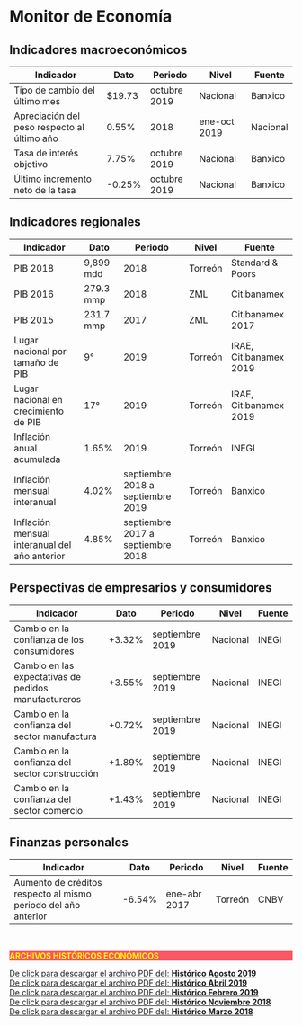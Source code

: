 # Monitor de Economía

## Indicadores macroeconómicos
Indicador                                                       |Dato    |Periodo           |Nivel      |Fuente             |
----------------------------------------------------------------|--------|------------------|-----------|-------------------|
Tipo de cambio del último mes         |  $19.73 |octubre 2019 |Nacional   |Banxico            |
Apreciación del peso respecto al último año|    0.55%   |2018    |ene-oct 2019  |Nacional   |Banxico            |
Tasa de interés objetivo                |7.75%   |octubre 2019  |Nacional   |Banxico            |
Último incremento neto de la tasa   |-0.25% |octubre 2019       |Nacional   |Banxico            |

## Indicadores regionales
Indicador                                                       |Dato    |Periodo           |Nivel      |Fuente             |
----------------------------------------------------------------|--------|------------------|-----------|-------------------|
PIB 2018    |9,899 mdd  | 2018|Torreón  |Standard & Poors  |
PIB 2016    |279.3 mmp      | 2018  |ZML        |Citibanamex |
PIB 2015        |231.7 mmp      | 2017|ZML    |Citibanamex 2017|
Lugar nacional por tamaño de PIB        |9°         | 2019|Torreón      |IRAE, Citibanamex 2019 |
Lugar nacional en crecimiento de PIB    |17°            | 2019|Torreón      |IRAE, Citibanamex 2019 |
Inflación anual acumulada|1.65% |2019   |Torreón    |INEGI|
Inflación mensual interanual    |4.02%  |septiembre 2018 a septiembre 2019 |Torreón| Banxico|
Inflación mensual interanual del año anterior|4.85% |septiembre 2017 a septiembre 2018|Torreón|Banxico|

## Perspectivas de empresarios y consumidores
Indicador                                                       |Dato    |Periodo           |Nivel      |Fuente             |
----------------------------------------------------------------|--------|------------------|-----------|-------------------|
Cambio en la confianza de los consumidores     |+3.32%  |septiembre 2019    |Nacional   |INEGI|
Cambio en las expectativas de pedidos manufactureros |+3.55%|septiembre 2019|Nacional   |INEGI|
Cambio en la confianza del sector manufactura   |+0.72%|septiembre 2019 |Nacional   |INEGI|
Cambio en la confianza del sector construcción|+1.89%|septiembre 2019   |Nacional   |INEGI|
Cambio en la confianza del sector comercio      |+1.43% |septiembre 2019    |Nacional   |INEGI|

## Finanzas personales
Indicador                                                       |Dato    |Periodo           |Nivel      |Fuente             |
----------------------------------------------------------------|--------|------------------|-----------|-------------------|
Aumento de créditos respecto al mismo periodo del año anterior  |-6.54% |ene-abr 2017   |Torreón    |CNBV|

</br>


<p style="background-color:#f95666;color:yellow;"><strong>ARCHIVOS HISTÓRICOS ECONÓMICOS</strong></p>


[De click para descargar el archivo PDF del:   <strong>Histórico Agosto    2019</strong>](http://www.trcimplan.gob.mx/monitores/economia/economia-agosto-2019.pdf)
</br>
[De click para descargar el archivo PDF del:   <strong>Histórico Abril     2019</strong>](http://www.trcimplan.gob.mx/monitores/economia/economia-abril-2019.pdf)
</br>
[De click para descargar el archivo PDF del:   <strong>Histórico Febrero   2019</strong>](http://www.trcimplan.gob.mx/monitores/economia/economia-febrero-2019.pdf)
</br>
[De click para descargar el archivo PDF del:   <strong>Histórico Noviembre 2018</strong>](http://www.trcimplan.gob.mx/monitores/economia/economia-nov-2018.pdf)
</br>
[De click para descargar el archivo PDF del:   <strong>Histórico Marzo     2018</strong>](http://www.trcimplan.gob.mx/monitores/economia/economia-marzo-2018.pdf)
</br>
